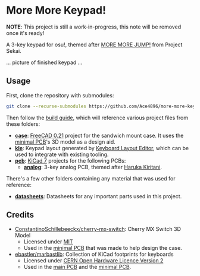 # More More Keypad!

**NOTE**: This project is still a work-in-progress, this note will be removed once it's ready!

A 3-key keypad for osu!, themed after [MORE MORE JUMP!](https://www.sekaipedia.org/wiki/MORE_MORE_JUMP!) from Project Sekai.

... picture of finished keypad ...

## Usage

First, clone the repository with submodules:

```bash
git clone --recurse-submodules https://github.com/Ace4896/more-more-keypad.git
```

Then follow the [build guide](./docs/build-guide.md), which will reference various project files from these folders:

- [**case**](./case): [FreeCAD 0.21](https://www.freecad.org/) project for the sandwich mount case. It uses the [minimal PCB](./case/minimal-pcb/)'s 3D model as a design aid.
- [**kle**](./kle): Keypad layout generated by [Keyboard Layout Editor](http://www.keyboard-layout-editor.com), which can be used to integrate with existing tooling.
- [**pcb**](./pcb): [KiCad 7](https://www.kicad.org/) projects for the following PCBs:
  - [**analog**](./pcb/analog): 3-key analog PCB, themed after [Haruka Kiritani](https://www.sekaipedia.org/wiki/Kiritani_Haruka).

There's a few other folders containing any material that was used for reference:

- [**datasheets**](./datasheets): Datasheets for any important parts used in this project.

## Credits

- [ConstantinoSchillebeeckx/cherry-mx-switch](https://github.com/ConstantinoSchillebeeckx/cherry-mx-switch): Cherry MX Switch 3D Model
  - Licensed under [MIT](https://github.com/ConstantinoSchillebeeckx/cherry-mx-switch/blob/master/LICENSE)
  - Used in the [minimal PCB](./case/minimal-pcb/) that was made to help design the case.
- [ebastler/marbastlib](https://github.com/ebastler/marbastlib): Collection of KiCad footprints for keyboards
  - Licensed under [CERN Open Hardware Licence Version 2](https://github.com/ebastler/marbastlib/blob/main/LICENSE)
  - Used in the [main PCB](./pcb) and the [minimal PCB](./case/minimal-pcb/).
